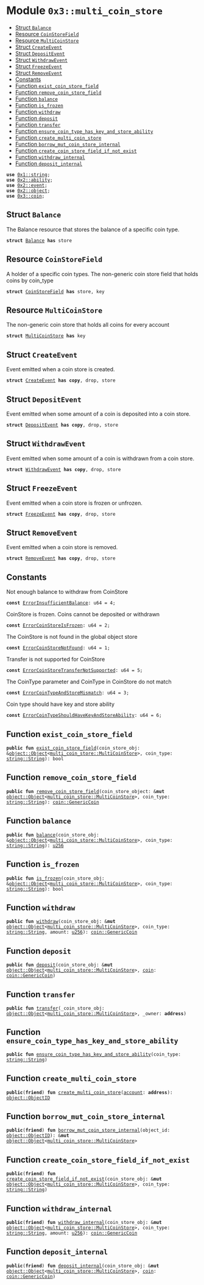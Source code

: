 
<a name="0x3_multi_coin_store"></a>

# Module `0x3::multi_coin_store`



-  [Struct `Balance`](#0x3_multi_coin_store_Balance)
-  [Resource `CoinStoreField`](#0x3_multi_coin_store_CoinStoreField)
-  [Resource `MultiCoinStore`](#0x3_multi_coin_store_MultiCoinStore)
-  [Struct `CreateEvent`](#0x3_multi_coin_store_CreateEvent)
-  [Struct `DepositEvent`](#0x3_multi_coin_store_DepositEvent)
-  [Struct `WithdrawEvent`](#0x3_multi_coin_store_WithdrawEvent)
-  [Struct `FreezeEvent`](#0x3_multi_coin_store_FreezeEvent)
-  [Struct `RemoveEvent`](#0x3_multi_coin_store_RemoveEvent)
-  [Constants](#@Constants_0)
-  [Function `exist_coin_store_field`](#0x3_multi_coin_store_exist_coin_store_field)
-  [Function `remove_coin_store_field`](#0x3_multi_coin_store_remove_coin_store_field)
-  [Function `balance`](#0x3_multi_coin_store_balance)
-  [Function `is_frozen`](#0x3_multi_coin_store_is_frozen)
-  [Function `withdraw`](#0x3_multi_coin_store_withdraw)
-  [Function `deposit`](#0x3_multi_coin_store_deposit)
-  [Function `transfer`](#0x3_multi_coin_store_transfer)
-  [Function `ensure_coin_type_has_key_and_store_ability`](#0x3_multi_coin_store_ensure_coin_type_has_key_and_store_ability)
-  [Function `create_multi_coin_store`](#0x3_multi_coin_store_create_multi_coin_store)
-  [Function `borrow_mut_coin_store_internal`](#0x3_multi_coin_store_borrow_mut_coin_store_internal)
-  [Function `create_coin_store_field_if_not_exist`](#0x3_multi_coin_store_create_coin_store_field_if_not_exist)
-  [Function `withdraw_internal`](#0x3_multi_coin_store_withdraw_internal)
-  [Function `deposit_internal`](#0x3_multi_coin_store_deposit_internal)


<pre><code><b>use</b> <a href="">0x1::string</a>;
<b>use</b> <a href="">0x2::ability</a>;
<b>use</b> <a href="">0x2::event</a>;
<b>use</b> <a href="">0x2::object</a>;
<b>use</b> <a href="coin.md#0x3_coin">0x3::coin</a>;
</code></pre>



<a name="0x3_multi_coin_store_Balance"></a>

## Struct `Balance`

The Balance resource that stores the balance of a specific coin type.


<pre><code><b>struct</b> <a href="multi_coin_store.md#0x3_multi_coin_store_Balance">Balance</a> <b>has</b> store
</code></pre>



<a name="0x3_multi_coin_store_CoinStoreField"></a>

## Resource `CoinStoreField`

A holder of a specific coin types.
The non-generic coin store field that holds coins by coin_type


<pre><code><b>struct</b> <a href="multi_coin_store.md#0x3_multi_coin_store_CoinStoreField">CoinStoreField</a> <b>has</b> store, key
</code></pre>



<a name="0x3_multi_coin_store_MultiCoinStore"></a>

## Resource `MultiCoinStore`

The non-generic coin store that holds all coins for every account


<pre><code><b>struct</b> <a href="multi_coin_store.md#0x3_multi_coin_store_MultiCoinStore">MultiCoinStore</a> <b>has</b> key
</code></pre>



<a name="0x3_multi_coin_store_CreateEvent"></a>

## Struct `CreateEvent`

Event emitted when a coin store is created.


<pre><code><b>struct</b> <a href="multi_coin_store.md#0x3_multi_coin_store_CreateEvent">CreateEvent</a> <b>has</b> <b>copy</b>, drop, store
</code></pre>



<a name="0x3_multi_coin_store_DepositEvent"></a>

## Struct `DepositEvent`

Event emitted when some amount of a coin is deposited into a coin store.


<pre><code><b>struct</b> <a href="multi_coin_store.md#0x3_multi_coin_store_DepositEvent">DepositEvent</a> <b>has</b> <b>copy</b>, drop, store
</code></pre>



<a name="0x3_multi_coin_store_WithdrawEvent"></a>

## Struct `WithdrawEvent`

Event emitted when some amount of a coin is withdrawn from a coin store.


<pre><code><b>struct</b> <a href="multi_coin_store.md#0x3_multi_coin_store_WithdrawEvent">WithdrawEvent</a> <b>has</b> <b>copy</b>, drop, store
</code></pre>



<a name="0x3_multi_coin_store_FreezeEvent"></a>

## Struct `FreezeEvent`

Event emitted when a coin store is frozen or unfrozen.


<pre><code><b>struct</b> <a href="multi_coin_store.md#0x3_multi_coin_store_FreezeEvent">FreezeEvent</a> <b>has</b> <b>copy</b>, drop, store
</code></pre>



<a name="0x3_multi_coin_store_RemoveEvent"></a>

## Struct `RemoveEvent`

Event emitted when a coin store is removed.


<pre><code><b>struct</b> <a href="multi_coin_store.md#0x3_multi_coin_store_RemoveEvent">RemoveEvent</a> <b>has</b> <b>copy</b>, drop, store
</code></pre>



<a name="@Constants_0"></a>

## Constants


<a name="0x3_multi_coin_store_ErrorInsufficientBalance"></a>

Not enough balance to withdraw from CoinStore


<pre><code><b>const</b> <a href="multi_coin_store.md#0x3_multi_coin_store_ErrorInsufficientBalance">ErrorInsufficientBalance</a>: u64 = 4;
</code></pre>



<a name="0x3_multi_coin_store_ErrorCoinStoreIsFrozen"></a>

CoinStore is frozen. Coins cannot be deposited or withdrawn


<pre><code><b>const</b> <a href="multi_coin_store.md#0x3_multi_coin_store_ErrorCoinStoreIsFrozen">ErrorCoinStoreIsFrozen</a>: u64 = 2;
</code></pre>



<a name="0x3_multi_coin_store_ErrorCoinStoreNotFound"></a>

The CoinStore is not found in the global object store


<pre><code><b>const</b> <a href="multi_coin_store.md#0x3_multi_coin_store_ErrorCoinStoreNotFound">ErrorCoinStoreNotFound</a>: u64 = 1;
</code></pre>



<a name="0x3_multi_coin_store_ErrorCoinStoreTransferNotSupported"></a>

Transfer is not supported for CoinStore


<pre><code><b>const</b> <a href="multi_coin_store.md#0x3_multi_coin_store_ErrorCoinStoreTransferNotSupported">ErrorCoinStoreTransferNotSupported</a>: u64 = 5;
</code></pre>



<a name="0x3_multi_coin_store_ErrorCoinTypeAndStoreMismatch"></a>

The CoinType parameter and CoinType in CoinStore do not match


<pre><code><b>const</b> <a href="multi_coin_store.md#0x3_multi_coin_store_ErrorCoinTypeAndStoreMismatch">ErrorCoinTypeAndStoreMismatch</a>: u64 = 3;
</code></pre>



<a name="0x3_multi_coin_store_ErrorCoinTypeShouldHaveKeyAndStoreAbility"></a>

Coin type should have key and store ability


<pre><code><b>const</b> <a href="multi_coin_store.md#0x3_multi_coin_store_ErrorCoinTypeShouldHaveKeyAndStoreAbility">ErrorCoinTypeShouldHaveKeyAndStoreAbility</a>: u64 = 6;
</code></pre>



<a name="0x3_multi_coin_store_exist_coin_store_field"></a>

## Function `exist_coin_store_field`



<pre><code><b>public</b> <b>fun</b> <a href="multi_coin_store.md#0x3_multi_coin_store_exist_coin_store_field">exist_coin_store_field</a>(coin_store_obj: &<a href="_Object">object::Object</a>&lt;<a href="multi_coin_store.md#0x3_multi_coin_store_MultiCoinStore">multi_coin_store::MultiCoinStore</a>&gt;, coin_type: <a href="_String">string::String</a>): bool
</code></pre>



<a name="0x3_multi_coin_store_remove_coin_store_field"></a>

## Function `remove_coin_store_field`



<pre><code><b>public</b> <b>fun</b> <a href="multi_coin_store.md#0x3_multi_coin_store_remove_coin_store_field">remove_coin_store_field</a>(coin_store_object: &<b>mut</b> <a href="_Object">object::Object</a>&lt;<a href="multi_coin_store.md#0x3_multi_coin_store_MultiCoinStore">multi_coin_store::MultiCoinStore</a>&gt;, coin_type: <a href="_String">string::String</a>): <a href="coin.md#0x3_coin_GenericCoin">coin::GenericCoin</a>
</code></pre>



<a name="0x3_multi_coin_store_balance"></a>

## Function `balance`



<pre><code><b>public</b> <b>fun</b> <a href="multi_coin_store.md#0x3_multi_coin_store_balance">balance</a>(coin_store_obj: &<a href="_Object">object::Object</a>&lt;<a href="multi_coin_store.md#0x3_multi_coin_store_MultiCoinStore">multi_coin_store::MultiCoinStore</a>&gt;, coin_type: <a href="_String">string::String</a>): <a href="">u256</a>
</code></pre>



<a name="0x3_multi_coin_store_is_frozen"></a>

## Function `is_frozen`



<pre><code><b>public</b> <b>fun</b> <a href="multi_coin_store.md#0x3_multi_coin_store_is_frozen">is_frozen</a>(coin_store_obj: &<a href="_Object">object::Object</a>&lt;<a href="multi_coin_store.md#0x3_multi_coin_store_MultiCoinStore">multi_coin_store::MultiCoinStore</a>&gt;, coin_type: <a href="_String">string::String</a>): bool
</code></pre>



<a name="0x3_multi_coin_store_withdraw"></a>

## Function `withdraw`



<pre><code><b>public</b> <b>fun</b> <a href="multi_coin_store.md#0x3_multi_coin_store_withdraw">withdraw</a>(coin_store_obj: &<b>mut</b> <a href="_Object">object::Object</a>&lt;<a href="multi_coin_store.md#0x3_multi_coin_store_MultiCoinStore">multi_coin_store::MultiCoinStore</a>&gt;, coin_type: <a href="_String">string::String</a>, amount: <a href="">u256</a>): <a href="coin.md#0x3_coin_GenericCoin">coin::GenericCoin</a>
</code></pre>



<a name="0x3_multi_coin_store_deposit"></a>

## Function `deposit`



<pre><code><b>public</b> <b>fun</b> <a href="multi_coin_store.md#0x3_multi_coin_store_deposit">deposit</a>(coin_store_obj: &<b>mut</b> <a href="_Object">object::Object</a>&lt;<a href="multi_coin_store.md#0x3_multi_coin_store_MultiCoinStore">multi_coin_store::MultiCoinStore</a>&gt;, <a href="coin.md#0x3_coin">coin</a>: <a href="coin.md#0x3_coin_GenericCoin">coin::GenericCoin</a>)
</code></pre>



<a name="0x3_multi_coin_store_transfer"></a>

## Function `transfer`



<pre><code><b>public</b> <b>fun</b> <a href="transfer.md#0x3_transfer">transfer</a>(_coin_store_obj: <a href="_Object">object::Object</a>&lt;<a href="multi_coin_store.md#0x3_multi_coin_store_MultiCoinStore">multi_coin_store::MultiCoinStore</a>&gt;, _owner: <b>address</b>)
</code></pre>



<a name="0x3_multi_coin_store_ensure_coin_type_has_key_and_store_ability"></a>

## Function `ensure_coin_type_has_key_and_store_ability`



<pre><code><b>public</b> <b>fun</b> <a href="multi_coin_store.md#0x3_multi_coin_store_ensure_coin_type_has_key_and_store_ability">ensure_coin_type_has_key_and_store_ability</a>(coin_type: <a href="_String">string::String</a>)
</code></pre>



<a name="0x3_multi_coin_store_create_multi_coin_store"></a>

## Function `create_multi_coin_store`



<pre><code><b>public</b>(<b>friend</b>) <b>fun</b> <a href="multi_coin_store.md#0x3_multi_coin_store_create_multi_coin_store">create_multi_coin_store</a>(<a href="">account</a>: <b>address</b>): <a href="_ObjectID">object::ObjectID</a>
</code></pre>



<a name="0x3_multi_coin_store_borrow_mut_coin_store_internal"></a>

## Function `borrow_mut_coin_store_internal`



<pre><code><b>public</b>(<b>friend</b>) <b>fun</b> <a href="multi_coin_store.md#0x3_multi_coin_store_borrow_mut_coin_store_internal">borrow_mut_coin_store_internal</a>(object_id: <a href="_ObjectID">object::ObjectID</a>): &<b>mut</b> <a href="_Object">object::Object</a>&lt;<a href="multi_coin_store.md#0x3_multi_coin_store_MultiCoinStore">multi_coin_store::MultiCoinStore</a>&gt;
</code></pre>



<a name="0x3_multi_coin_store_create_coin_store_field_if_not_exist"></a>

## Function `create_coin_store_field_if_not_exist`



<pre><code><b>public</b>(<b>friend</b>) <b>fun</b> <a href="multi_coin_store.md#0x3_multi_coin_store_create_coin_store_field_if_not_exist">create_coin_store_field_if_not_exist</a>(coin_store_obj: &<b>mut</b> <a href="_Object">object::Object</a>&lt;<a href="multi_coin_store.md#0x3_multi_coin_store_MultiCoinStore">multi_coin_store::MultiCoinStore</a>&gt;, coin_type: <a href="_String">string::String</a>)
</code></pre>



<a name="0x3_multi_coin_store_withdraw_internal"></a>

## Function `withdraw_internal`



<pre><code><b>public</b>(<b>friend</b>) <b>fun</b> <a href="multi_coin_store.md#0x3_multi_coin_store_withdraw_internal">withdraw_internal</a>(coin_store_obj: &<b>mut</b> <a href="_Object">object::Object</a>&lt;<a href="multi_coin_store.md#0x3_multi_coin_store_MultiCoinStore">multi_coin_store::MultiCoinStore</a>&gt;, coin_type: <a href="_String">string::String</a>, amount: <a href="">u256</a>): <a href="coin.md#0x3_coin_GenericCoin">coin::GenericCoin</a>
</code></pre>



<a name="0x3_multi_coin_store_deposit_internal"></a>

## Function `deposit_internal`



<pre><code><b>public</b>(<b>friend</b>) <b>fun</b> <a href="multi_coin_store.md#0x3_multi_coin_store_deposit_internal">deposit_internal</a>(coin_store_obj: &<b>mut</b> <a href="_Object">object::Object</a>&lt;<a href="multi_coin_store.md#0x3_multi_coin_store_MultiCoinStore">multi_coin_store::MultiCoinStore</a>&gt;, <a href="coin.md#0x3_coin">coin</a>: <a href="coin.md#0x3_coin_GenericCoin">coin::GenericCoin</a>)
</code></pre>
